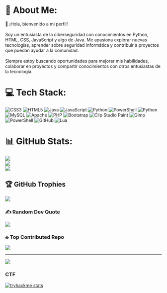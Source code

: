 # 💫 About Me:
👋 ¡Hola, bienvenido a mi perfil!<br><br>Soy un entusiasta de la ciberseguridad con conocimientos en Python, HTML, CSS, JavaScript y algo de Java. Me apasiona explorar nuevas tecnologías, aprender sobre seguridad informática y contribuir a proyectos que puedan ayudar a la comunidad.<br><br>Siempre estoy buscando oportunidades para mejorar mis habilidades, colaborar en proyectos y compartir conocimientos con otros entusiastas de la tecnología.


# 💻 Tech Stack:
![CSS3](https://img.shields.io/badge/css3-%231572B6.svg?style=for-the-badge&logo=css3&logoColor=white) ![HTML5](https://img.shields.io/badge/html5-%23E34F26.svg?style=for-the-badge&logo=html5&logoColor=white) ![Java](https://img.shields.io/badge/java-%23ED8B00.svg?style=for-the-badge&logo=openjdk&logoColor=white) ![JavaScript](https://img.shields.io/badge/javascript-%23323330.svg?style=for-the-badge&logo=javascript&logoColor=%23F7DF1E) ![Python](https://img.shields.io/badge/python-3670A0?style=for-the-badge&logo=python&logoColor=ffdd54) ![PowerShell](https://img.shields.io/badge/PowerShell-%235391FE.svg?style=for-the-badge&logo=powershell&logoColor=white) ![Python](https://img.shields.io/badge/python-3670A0?style=for-the-badge&logo=python&logoColor=ffdd54) ![MySQL](https://img.shields.io/badge/mysql-4479A1.svg?style=for-the-badge&logo=mysql&logoColor=white) ![Apache](https://img.shields.io/badge/apache-%23D42029.svg?style=for-the-badge&logo=apache&logoColor=white) ![PHP](https://img.shields.io/badge/php-%23777BB4.svg?style=for-the-badge&logo=php&logoColor=white) ![Bootstrap](https://img.shields.io/badge/bootstrap-%238511FA.svg?style=for-the-badge&logo=bootstrap&logoColor=white) ![Clip Studio Paint](https://img.shields.io/badge/ClipStudioPaint-%23CFD3D3.svg?style=for-the-badge&logo=ClipStudioPaint&logoColor=white) ![Gimp](https://img.shields.io/badge/Gimp-657D8B?style=for-the-badge&logo=gimp&logoColor=FFFFFF) ![PowerShell](https://img.shields.io/badge/PowerShell-%235391FE.svg?style=for-the-badge&logo=powershell&logoColor=white) ![GitHub](https://img.shields.io/badge/github-%23121011.svg?style=for-the-badge&logo=github&logoColor=white) ![Lua](https://img.shields.io/badge/lua-%232C2D72.svg?style=for-the-badge&logo=lua&logoColor=white)
# 📊 GitHub Stats:
![](https://github-readme-stats.vercel.app/api?username=ByteBiteGeek&theme=github_dark&hide_border=false&include_all_commits=false&count_private=false)<br/>
![](https://github-readme-streak-stats.herokuapp.com/?user=ByteBiteGeek&theme=github_dark&hide_border=false)<br/>
![](https://github-readme-stats.vercel.app/api/top-langs/?username=ByteBiteGeek&theme=github_dark&hide_border=false&include_all_commits=false&count_private=false&layout=compact)

## 🏆 GitHub Trophies
![](https://github-profile-trophy.vercel.app/?username=ByteBiteGeek&theme=radical&no-frame=false&no-bg=true&margin-w=4)

### ✍️ Random Dev Quote
![](https://quotes-github-readme.vercel.app/api?type=horizontal&theme=tokyonight)

### 🔝 Top Contributed Repo
![](https://github-contributor-stats.vercel.app/api?username=ByteBiteGeek&limit=5&theme=radical&combine_all_yearly_contributions=true)

---
[![](https://visitcount.itsvg.in/api?id=ByteBiteGeek&icon=0&color=0)](https://visitcount.itsvg.in)

<!-- Proudly created with GPRM ( https://gprm.itsvg.in ) -->

### CTF
[![tryhackme stats](https://raw.githubusercontent.com/ByteBiteGeek/ByteBiteGeek/master/assets/thm_propic.png)](https://tryhackme.com/p/bytebitegeek)
